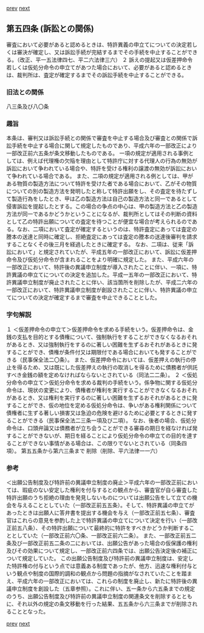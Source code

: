 [prev](/specific/markdowns/特許法/077_Mp-Ch_3-At_53.md)
[next](/specific/markdowns/特許法/079_Mp-Ch_3_2-At_64.md)
## 第五四条 (訴訟との関係)
審査において必要があると認めるときは、特許異義の申立てについての決定若しくは審決が確定し、又は訴訟手続が完結するまでその手続を中止することができる。（改正、平一五法律四七、平二六法律三六）
２ 訴えの提起又は仮差押命令若しくは仮処分命令の申立てがあつた場合において、必要があると認めるときは、裁判所は、査定が確定するまでその訴訟手続を中止することができる。

### 旧法との関係
八三条及び八〇条

### 趣旨
本条は、審判又は訴訟手続との関係で審査を中止する場合及び審査との関係で訴訟手続を中止する場合に関して規定したものであり、平成六年の一部改正により一部改正前六五条が条文移動したものである。
一項の規定が適用される事例としては、例えば代理権の欠陥を理由として特許庁に対する代理人の行為の無効が訴訟において争われている場合や、特許を受ける権利の譲渡の無効が訴訟において争われている場合である。
また、二項の規定が適用される例としては、甲がある物質の製造方法について特許を受けた者である場合において、乙がその物質についての別の製造方法を発明したと称して特許出願をし、その査定を待たずして製造行為をしたとき、甲は乙の製造方法は自己の製造方法と同一であるとして侵害訴訟を提起したとする。この場合の争点の中心は、甲の製造方法と乙の製造方法が同一であるかどうかということになるが、裁判所としてはその判断の資料として乙の特許出願についての査定を待つことが便宜な場合が考えられるのである。なお、二項において査定が確定するというのは、特許査定にあっては査定の謄本の送達と同時に確定し、拒絶査定にあっては査定の謄本の送達後審判を請求することなくその後三月を経過したときに確定する。
なお、二項は、従来「訴訟において」と規定されていたが、平成五年の一部改正において、訴訟に仮差押命令及び仮処分命令が含まれることをより明確に規定した。
また、平成六年の一部改正において、特許後の異議申立制度が導入されたことに伴い、一項に、特許異議の申立てについての決定を追加した。平成一五年の一部改正において、特許異議申立制度が廃止されたことに伴い、該当箇所を削除したが、平成二六年の一部改正において、特許異議申立制度が創設されたことに伴い、特許異議の申立てについての決定が確定するまで審査を中止できることとした。

### 字句解説
１ ＜仮差押命令の申立て＞仮差押命令を求める手続をいう。仮差押命令は、金銭の支払を目的とする債権について、強制執行をすることができなくなるおそれがあるとき、又は強制執行をするのに著しい困難を生ずるおそれがあるときに発することができ、債権が条件付又は期限付である場合においても発することができる（民事保全法二〇条）。
また、仮差押命令においては、仮差押えの執行の停止を得るため、又は既にした仮差押えの執行の取消しを得るために債務者が供託すべき金銭の額を定めなければならないとされている（同法二二条）。
２ ＜仮処分命令の申立て＞仮処分命令を求める裁判の手続をいう。係争物に関する仮処分命令は、現状の変更により、債権者が権利を実行することができなくなるおそれがあるとき、又は権利を実行するのに著しい困難を生ずるおそれがあるときに発することができ、仮の地位を定める仮処分命令は、争いがある権利関係について債権者に生ずる著しい損害又は急迫の危険を避けるために必要とするときに発することができる（民事保全法二三条一項及び二項）。
なお、後者の場合、仮処分命令は、口頭弁論又は債務者が立ち会うことができる審尋の期日を経なければ発することができないが、期日を経ることにより仮処分命令の申立ての目的を達することができない事情がある場合は、この限りでないとされている（同条四項）。
第五五条から第六三条まで 削除（削除、平六法律一一六）

### 参考
＜出願公告制度及び特許前の異議申立制度の廃止＞平成六年の一部改正前においては、瑕疵のない安定した権利を付与するとの観点から、審査官が自ら審査した特許出願のうち拒絶の理由を発見しないものについては出願公告をして立ての機会を与えることとしていた（一部改正前五五条）。そして、特許異議の申立てがあったときは出願人に答弁書を提出する機会を与え（一部改正前五七条）、審査官はこれらの意見を参酌した上で特許異議の申立てについて決定を行い（一部改正前五八条）、その特許出願について最終的に特許をすべきかどうか判断することとしていた（一部改正前六〇条、一部改正前六二条）。
また、一部改正前五二条及び一部改正前五二条の二においては、出願公告があった場合の仮保護の権利及びその効果について規定し、一部改正前六四条では、出願公告決定後の補正について規定していた。
この出願公告制度及び特許前の異議申立制度は、安定した特許権の付与という点では意義ある制度であったが、他方、迅速な権利付与という観点や制度の国際的調和の観点から問題の指摘がなされていたことを踏まえ、平成六年の一部改正においては、これらの制度を廃止し、新たに特許後の異議申立制度を創設した（五章参照）。これに伴い、五一条から六五条までの規定のうち、出願公告制度及び特許前の異議申立制度の関連条文を削除するとともに、それ以外の規定の条文移動を行った結果、五五条から六三条までが削除されることとなった。

[prev](/specific/markdowns/特許法/077_Mp-Ch_3-At_53.md)
[next](/specific/markdowns/特許法/079_Mp-Ch_3_2-At_64.md)